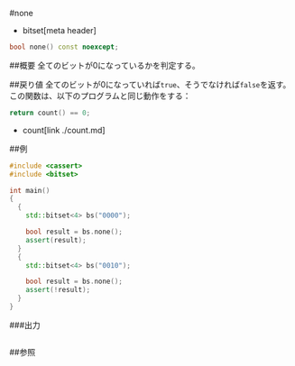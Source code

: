 #none
* bitset[meta header]

```cpp
bool none() const noexcept;
```

##概要
全てのビットが0になっているかを判定する。


##戻り値
全てのビットが0になっていれば`true`、そうでなければ`false`を返す。  
この関数は、以下のプログラムと同じ動作をする：

```cpp
return count() == 0;
```
* count[link ./count.md]


##例
```cpp
#include <cassert>
#include <bitset>

int main()
{
  {
    std::bitset<4> bs("0000");

    bool result = bs.none();
    assert(result);
  }
  {
    std::bitset<4> bs("0010");

    bool result = bs.none();
    assert(!result);
  }
}
```

###出力
```
```

##参照

